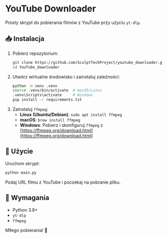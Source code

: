 # YouTube Downloader

Prosty skrypt do pobierania filmów z YouTube przy użyciu `yt-dlp`.

## 📥 Instalacja
1. Pobierz repozytorium:
   ```sh
   git clone https://github.com/SculptTechProject/youtube_downloader.git
   cd YouTube_downloader
   ```
2. Utwórz wirtualne środowisko i zainstaluj zależności:
   ```sh
   python -m venv .venv
   source .venv/bin/activate  # macOS/Linux
   .venv\Scripts\activate     # Windows
   pip install -r requirements.txt
   ```
3. Zainstaluj `ffmpeg`:
   - **Linux (Ubuntu/Debian)**: `sudo apt install ffmpeg`
   - **macOS**: `brew install ffmpeg`
   - **Windows**: Pobierz i skonfiguruj `ffmpeg` z [https://ffmpeg.org/download.html](https://ffmpeg.org/download.html)

## 🚀 Użycie
Uruchom skrypt:
```sh
python main.py
```
Podaj URL filmu z YouTube i poczekaj na pobranie pliku.

## 📌 Wymagania
- Python 3.8+
- `yt-dlp`
- `ffmpeg`

Miłego pobierania! 🎥
